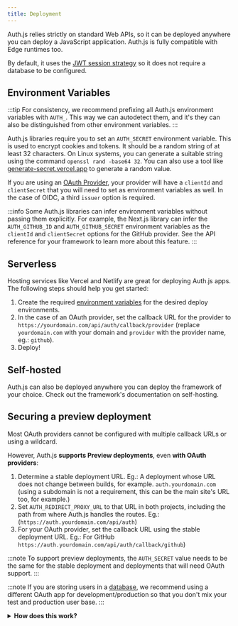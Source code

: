 ```yaml
---
title: Deployment
---
```


Auth.js relies strictly on standard Web APIs, so it can be deployed anywhere you can deploy a JavaScript application. Auth.js is fully compatible with Edge runtimes too.

By default, it uses the [JWT session strategy](/concepts/session-strategies#jwt) so it does not require a database to be configured.

## Environment Variables

:::tip
For consistency, we recommend prefixing all Auth.js environment variables with `AUTH_`. This way we can autodetect them, and it's they can also be distinguished from other environment variables.
:::

Auth.js libraries require you to set an `AUTH_SECRET` environment variable. This is used to encrypt cookies and tokens. It should be a random string of at least 32 characters. On Linux systems, you can generate a suitable string using the command `openssl rand -base64 32`. You can also use a tool like [generate-secret.vercel.app](https://generate-secret.vercel.app/32) to generate a random value.

If you are using an [OAuth Provider](/getting-started/providers), your provider will have a `clientId` and `clientSecret` that you will need to set as environment variables as well. In the case of OIDC, a third `issuer` option is required.

:::info
Some Auth.js libraries can infer environment variables without passing them explicitly. For example, the Next.js library can infer the `AUTH_GITHUB_ID` and `AUTH_GITHUB_SECRET` environment variables as the `clientId` and `clientSecret` options for the GitHub provider. See the API reference for your framework to learn more about this feature.
:::

## Serverless

Hosting services like Vercel and Netlify are great for deploying Auth.js apps. The following steps should help you get started:

1. Create the required [environment variables](#environment-variables) for the desired deploy environments.
2. In the case of an OAuth provider, set the callback URL for the provider to `https://yourdomain.com/api/auth/callback/provider` (replace `yourdomain.com` with your domain and `provider` with the provider name, eg.: `github`).
3. Deploy!

## Self-hosted

Auth.js can also be deployed anywhere you can deploy the framework of your choice. Check out the framework's documentation on self-hosting.

## Securing a preview deployment

Most OAuth providers cannot be configured with multiple callback URLs or using a wildcard.

However, Auth.js **supports Preview deployments**, even **with OAuth providers**:

1. Determine a stable deployment URL. Eg.: A deployment whose URL does not change between builds, for example. `auth.yourdomain.com` (using a subdomain is not a requirement, this can be the main site's URL too, for example.)
2. Set `AUTH_REDIRECT_PROXY_URL` to that URL in both projects, including the path from where Auth.js handles the routes. Eg.: (`https://auth.yourdomain.com/api/auth`)
3. For your OAuth provider, set the callback URL using the stable deployment URL. Eg.: For GitHub `https://auth.yourdomain.com/api/auth/callback/github`)

:::note
To support preview deployments, the `AUTH_SECRET` value needs to be the same for the stable deployment and deployments that will need OAuth support.
:::

:::note
If you are storing users in a [database](/reference/core/adapters), we recommend using a different OAuth app for development/production so that you don't mix your test and production user base.
:::

<details>
<summary>
<b>How does this work?</b>
</summary>
To support preview deployments, Auth.js uses the stable deployment URL as a redirect proxy server.

It will redirect the OAuth callback request to the preview deployment URL, but only when the `AUTH_REDIRECT_PROXY_URL` environment variable is set. The stable deployment can still act as a regular app.

When a user initiates an OAuth sign-in flow on a preview deployment, we save its URL in the `state` query parameter but set the `redirect_uri` to the stable deployment.

Then, the OAuth provider will redirect the user to the stable deployment, which will verify the `state` parameter and redirect the user to the preview deployment URL if the `state` is valid. This is secured by relying on the same server-side `AUTH_SECRET` for the stable deployment and the preview deployment.

See also:

<ul>
<li><a href="https://www.ietf.org/rfc/rfc6749.html#section-4.1.1">OAuth 2.0 specification: `state` query parameter</a></li>
</ul>
</details>
